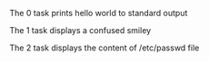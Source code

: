 The 0 task prints hello world to standard output

The 1 task displays a confused smiley

The 2 task displays the content of /etc/passwd file
